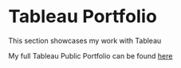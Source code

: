 <h1><strong><span style="font-size: 36px;">Tableau Portfolio</span></strong></h1>
<p>This section showcases my work with Tableau</p>
<p>My full Tableau Public Portfolio can be found <a href="https://public.tableau.com/app/profile/laura.porsch/vizzes" target="_blank" rel="noopener noreferrer">here</a> </p>


